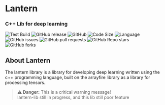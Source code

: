 # Lantern
### C++ Lib for deep learning
![Test Build](https://github.com/daberpro/latern-lib/actions/workflows/cmake-single-platform.yml/badge.svg)
![GitHub release](https://img.shields.io/github/v/release/daberpro/latern-lib?include_prereleases)
![GitHub](https://img.shields.io/github/license/daberpro/latern-lib)
![Code Size](https://img.shields.io/github/languages/code-size/daberpro/latern-lib)
![Language](https://img.shields.io/github/languages/top/daberpro/latern-lib)
![GitHub issues](https://img.shields.io/github/issues/daberpro/latern-lib)
![GitHub pull requests](https://img.shields.io/github/issues-pr/daberpro/latern-lib)
![GitHub Repo stars](https://img.shields.io/github/stars/daberpro/latern-lib)
![GitHub forks](https://img.shields.io/github/forks/daberpro/latern-lib)

## About Lantern
The lantern library is a library for developing deep learning written using the c++ programming language, built on the arrayfire library as a library for processing tensors.

> **⚠️ Danger:** This is a critical warning message! \
> lantern-lib still in progress, and this lib still poor feature
